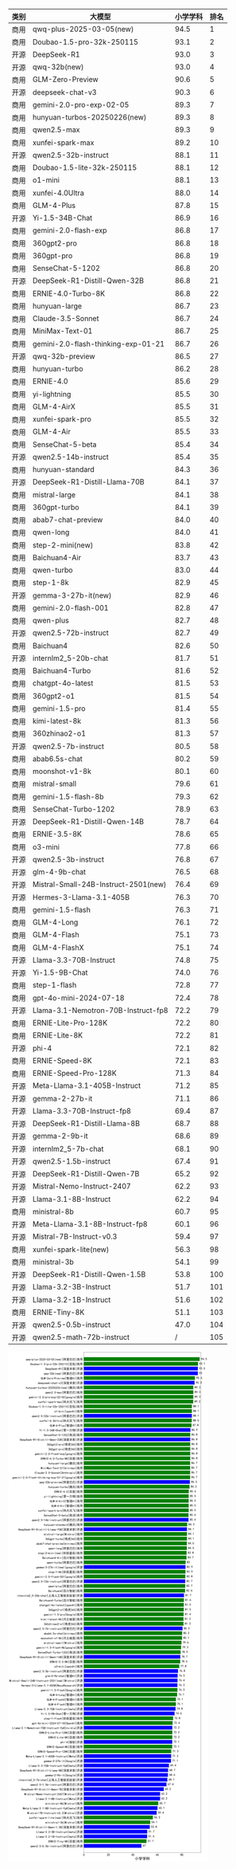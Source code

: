 
| 类别 | 大模型                         | 小学学科 | 排名 |
|-----|------------------------------|---------|----|
|商用|qwq-plus-2025-03-05(new)|94.5|1|
|商用|Doubao-1.5-pro-32k-250115|93.1|2|
|开源|DeepSeek-R1|93.0|3|
|开源|qwq-32b(new)|93.0|4|
|商用|GLM-Zero-Preview|90.6|5|
|开源|deepseek-chat-v3|90.3|6|
|商用|gemini-2.0-pro-exp-02-05|89.3|7|
|商用|hunyuan-turbos-20250226(new)|89.3|8|
|商用|qwen2.5-max|89.3|9|
|商用|xunfei-spark-max|89.2|10|
|开源|qwen2.5-32b-instruct|88.1|11|
|商用|Doubao-1.5-lite-32k-250115|88.1|12|
|商用|o1-mini|88.1|13|
|商用|xunfei-4.0Ultra|88.0|14|
|商用|GLM-4-Plus|87.8|15|
|开源|Yi-1.5-34B-Chat|86.9|16|
|商用|gemini-2.0-flash-exp|86.8|17|
|商用|360gpt2-pro|86.8|18|
|商用|360gpt-pro|86.8|19|
|商用|SenseChat-5-1202|86.8|20|
|开源|DeepSeek-R1-Distill-Qwen-32B|86.8|21|
|商用|ERNIE-4.0-Turbo-8K|86.8|22|
|商用|hunyuan-large|86.7|23|
|商用|Claude-3.5-Sonnet|86.7|24|
|商用|MiniMax-Text-01|86.7|25|
|商用|gemini-2.0-flash-thinking-exp-01-21|86.7|26|
|开源|qwq-32b-preview|86.5|27|
|商用|hunyuan-turbo|86.2|28|
|商用|ERNIE-4.0|85.6|29|
|商用|yi-lightning|85.5|30|
|商用|GLM-4-AirX|85.5|31|
|商用|xunfei-spark-pro|85.5|32|
|商用|GLM-4-Air|85.5|33|
|商用|SenseChat-5-beta|85.4|34|
|开源|qwen2.5-14b-instruct|85.4|35|
|商用|hunyuan-standard|84.3|36|
|开源|DeepSeek-R1-Distill-Llama-70B|84.1|37|
|商用|mistral-large|84.1|38|
|商用|360gpt-turbo|84.1|39|
|商用|abab7-chat-preview|84.0|40|
|商用|qwen-long|84.0|41|
|商用|step-2-mini(new)|83.8|42|
|商用|Baichuan4-Air|83.7|43|
|商用|qwen-turbo|83.0|44|
|商用|step-1-8k|82.9|45|
|开源|gemma-3-27b-it(new)|82.9|46|
|商用|gemini-2.0-flash-001|82.8|47|
|商用|qwen-plus|82.7|48|
|开源|qwen2.5-72b-instruct|82.7|49|
|商用|Baichuan4|82.6|50|
|开源|internlm2_5-20b-chat|81.7|51|
|商用|Baichuan4-Turbo|81.6|52|
|商用|chatgpt-4o-latest|81.5|53|
|商用|360gpt2-o1|81.5|54|
|商用|gemini-1.5-pro|81.4|55|
|商用|kimi-latest-8k|81.3|56|
|商用|360zhinao2-o1|81.3|57|
|开源|qwen2.5-7b-instruct|80.5|58|
|商用|abab6.5s-chat|80.2|59|
|商用|moonshot-v1-8k|80.1|60|
|商用|mistral-small|79.6|61|
|商用|gemini-1.5-flash-8b|79.3|62|
|商用|SenseChat-Turbo-1202|78.9|63|
|开源|DeepSeek-R1-Distill-Qwen-14B|78.7|64|
|商用|ERNIE-3.5-8K|78.6|65|
|商用|o3-mini|77.8|66|
|开源|qwen2.5-3b-instruct|76.8|67|
|开源|glm-4-9b-chat|76.5|68|
|开源|Mistral-Small-24B-Instruct-2501(new)|76.4|69|
|开源|Hermes-3-Llama-3.1-405B|76.3|70|
|商用|gemini-1.5-flash|76.3|71|
|商用|GLM-4-Long|76.1|72|
|商用|GLM-4-Flash|75.1|73|
|商用|GLM-4-FlashX|75.1|74|
|开源|Llama-3.3-70B-Instruct|74.8|75|
|开源|Yi-1.5-9B-Chat|74.0|76|
|商用|step-1-flash|72.8|77|
|商用|gpt-4o-mini-2024-07-18|72.4|78|
|开源|Llama-3.1-Nemotron-70B-Instruct-fp8|72.2|79|
|商用|ERNIE-Lite-Pro-128K|72.2|80|
|商用|ERNIE-Lite-8K|72.2|81|
|开源|phi-4|72.1|82|
|商用|ERNIE-Speed-8K|72.1|83|
|商用|ERNIE-Speed-Pro-128K|71.3|84|
|开源|Meta-Llama-3.1-405B-Instruct|71.2|85|
|开源|gemma-2-27b-it|71.1|86|
|开源|Llama-3.3-70B-Instruct-fp8|69.4|87|
|开源|DeepSeek-R1-Distill-Llama-8B|68.7|88|
|开源|gemma-2-9b-it|68.6|89|
|开源|internlm2_5-7b-chat|68.1|90|
|开源|qwen2.5-1.5b-instruct|67.4|91|
|开源|DeepSeek-R1-Distill-Qwen-7B|65.2|92|
|开源|Mistral-Nemo-Instruct-2407|62.2|93|
|开源|Llama-3.1-8B-Instruct|62.2|94|
|商用|ministral-8b|60.7|95|
|开源|Meta-Llama-3.1-8B-Instruct-fp8|60.1|96|
|开源|Mistral-7B-Instruct-v0.3|59.4|97|
|商用|xunfei-spark-lite(new)|56.3|98|
|商用|ministral-3b|54.1|99|
|开源|DeepSeek-R1-Distill-Qwen-1.5B|53.8|100|
|开源|Llama-3.2-3B-Instruct|51.7|101|
|开源|Llama-3.2-1B-Instruct|51.6|102|
|商用|ERNIE-Tiny-8K|51.1|103|
|开源|qwen2.5-0.5b-instruct|47.0|104|
|开源|qwen2.5-math-72b-instruct|/|105|


![lin](../pic/小学学科.png)
